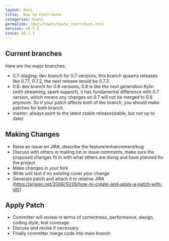 ```yaml
---
layout: docs
title:  How to Contribute
categories: howto
permalink: /docs/howto/howto_contribute.html
version: v0.7.2
since: v0.7.1
---
```


## Current branches

Here are the major branches:

* 0.7-staging: dev branch for 0.7 versions, this branch spawns releases like 0.7.1, 0.7.2, the next release would be 0.7.3.
* 0.8: dev branch for 0.8 versions, 0.8 is like the next generation Kylin (with streaming, spark support), it has fundamental difference with 0.7 version, which means any changes on 0.7 will not be merged to 0.8 anymore. So if your patch affects both of the branch, you should make patches for both branch.
* master: always point to the latest stable release(stable, but not up to date)

## Making Changes
* Raise an issue on JIRA, describe the feature/enhancement/bug
* Discuss with others in mailing list or issue comments, make sure the proposed changes fit in with what others are doing and have planned for the project
* Make changes in your fork
* Write unit test if no existing cover your change
* Generate patch and attach it to relative JIRA (https://ariejan.net/2009/10/26/how-to-create-and-apply-a-patch-with-git/)

## Apply Patch
* Committer will review in terms of correctness, performance, design, coding style, test coverage
* Discuss and revise if necessary
* Finally committer merge code into main branch


